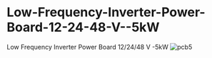 # Low-Frequency-Inverter-Power-Board-12-24-48-V--5kW
Low Frequency Inverter Power Board 12/24/48 V -5kW
![pcb5](https://user-images.githubusercontent.com/54251312/153755389-6e47c564-2dca-4253-a50a-56d09da9c788.PNG)
